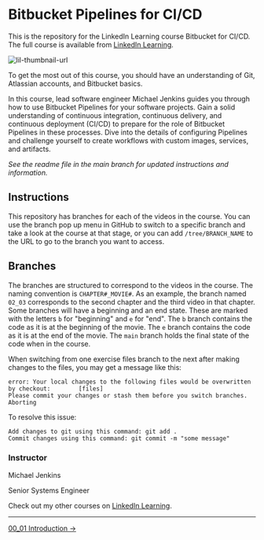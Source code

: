 # Bitbucket Pipelines for CI/CD

This is the repository for the LinkedIn Learning course Bitbucket for CI/CD. The full course is available from [LinkedIn Learning][lil-course-url].

![lil-thumbnail-url]

<p>To get the most out of this course, you should have an understanding of Git, Atlassian accounts, and Bitbucket basics.</p>

<p>In this course, lead software engineer Michael Jenkins guides you through how to use Bitbucket Pipelines for your software projects. Gain a solid understanding of continuous integration, continuous delivery, and continuous deployment (CI/CD) to prepare for the role of Bitbucket Pipelines in these processes. Dive into the details of configuring Pipelines and challenge yourself to create workflows with custom images, services, and artifacts.</p>

_See the readme file in the main branch for updated instructions and information._
## Instructions

This repository has branches for each of the videos in the course. You can use the branch pop up menu in GitHub to switch to a specific branch and take a look at the course at that stage, or you can add `/tree/BRANCH_NAME` to the URL to go to the branch you want to access.

## Branches

The branches are structured to correspond to the videos in the course. The naming convention is `CHAPTER#_MOVIE#`. As an example, the branch named `02_03` corresponds to the second chapter and the third video in that chapter.
Some branches will have a beginning and an end state. These are marked with the letters `b` for "beginning" and `e` for "end". The `b` branch contains the code as it is at the beginning of the movie. The `e` branch contains the code as it is at the end of the movie. The `main` branch holds the final state of the code when in the course.

When switching from one exercise files branch to the next after making changes to the files, you may get a message like this:

    error: Your local changes to the following files would be overwritten by checkout:        [files]
    Please commit your changes or stash them before you switch branches.
    Aborting

To resolve this issue:

    Add changes to git using this command: git add .
    Commit changes using this command: git commit -m "some message"

### Instructor

Michael Jenkins

Senior Systems Engineer               

Check out my other courses on [LinkedIn Learning](https://www.linkedin.com/learning/instructors/michael-jenkins?u=104).


[0]: # (Replace these placeholder URLs with actual course URLs)

[lil-course-url]: [https://www.linkedin.com/learning/](https://www.linkedin.com/learning/bitbucket-pipelines-for-ci-cd)
[lil-thumbnail-url]: https://media.licdn.com/dms/image/D560DAQEGSbU6WPTNPA/learning-public-crop_675_1200/0/1718128326646?e=2147483647&v=beta&t=tRP8UfgYQWcLebBhnMicSpxkPswXpZd5HH39o_zZWl0


<!-- FooterStart -->
---
[00_01 Introduction →](ch0_intro/00_01_introduction/README.md)
<!-- FooterEnd -->
